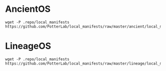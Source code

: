 # AncientOS #
```
wget -P .repo/local_manifests https://github.com/PotterLab/local_manifests/raw/master/ancient/local_manifests/potter.xml
```
# LineageOS #
```
wget -P .repo/local_manifests https://github.com/PotterLab/local_manifests/raw/master/lineage/local_manifests/potter.xml
```

